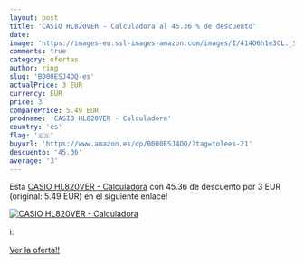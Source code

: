```yaml
---
layout: post
title: 'CASIO HL820VER - Calculadora al 45.36 % de descuento'
date: 
image: 'https://images-eu.ssl-images-amazon.com/images/I/414O6h1e3CL._SL200_.jpg'
comments: true
category: ofertas
author: ring
slug: 'B000ESJ4OQ-es'
actualPrice: 3 EUR
currency: EUR
price: 3
comparePrice: 5.49 EUR
prodname: 'CASIO HL820VER - Calculadora'
country: 'es'
flag: '🇪🇸'
buyurl: 'https://www.amazon.es/dp/B000ESJ4OQ/?tag=tolees-21'
descuento: '45.36'
average: '3'
---
```


Está [CASIO HL820VER - Calculadora](https://www.amazon.es/dp/B000ESJ4OQ/?tag=tolees-21) con 45.36 de descuento por 3 EUR (original: 5.49 EUR) en el siguiente enlace!

[![CASIO HL820VER - Calculadora](https://images-eu.ssl-images-amazon.com/images/I/414O6h1e3CL._SL200_.jpg)](https://www.amazon.es/dp/B000ESJ4OQ/?tag=tolees-21)

ℹ️:


[Ver la oferta!!](https://www.amazon.es/dp/B000ESJ4OQ/?tag=tolees-21)
